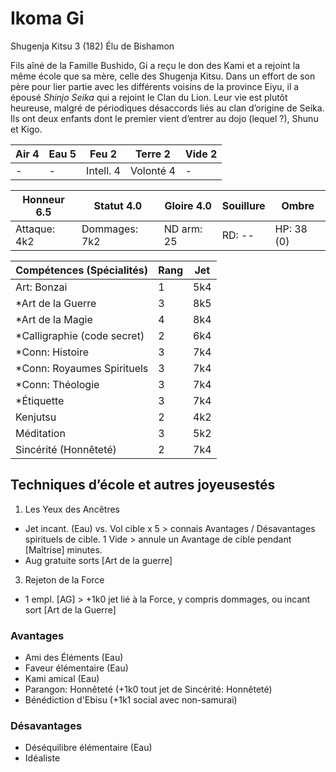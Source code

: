 # Ikoma Gi

Shugenja Kitsu 3 (182)
Élu de Bishamon

Fils aîné de la Famille Bushido, Gi a reçu le don des Kami et a rejoint la même
école que sa mère, celle des Shugenja Kitsu. Dans un effort de son père pour lier
partie avec les différents voisins de la province Eiyu, il a épousé _Shinjo Seika_
qui a rejoint le Clan du Lion. Leur vie est plutôt heureuse, malgré de périodiques
désaccords liés au clan d’origine de Seika. Ils ont deux enfants dont le premier
vient d’entrer au dojo (lequel ?), Shunu et Kigo.

| **Air** 4     | **Eau** 5     | **Feu** 2     | **Terre** 2   | **Vide** 2
| ------------- | ------------- | ------------- | ------------- | -------------
| -             | -             | Intell. 4     | Volonté 4     | -

| Honneur 6.5   | Statut 4.0    | Gloire 4.0    | Souillure     | Ombre
| ------------- | ------------- | ------------- | ------------- | -------------
| Attaque: 4k2  | Dommages: 7k2 | ND arm: 25    | RD: --        | HP: 38 (0)

| Compétences (Spécialités)                     | Rang  | Jet
| --------------------------------------------- | ----- | -------
| Art: Bonzai                                   | 1     | 5k4
| *Art de la Guerre                             | 3     | 8k5
| *Art de la Magie                              | 4     | 8k4
| *Calligraphie (code secret)                   | 2     | 6k4
| *Conn: Histoire                               | 3     | 7k4
| *Conn: Royaumes Spirituels                    | 3     | 7k4
| *Conn: Théologie                              | 3     | 7k4
| *Étiquette                                    | 3     | 7k4
| Kenjutsu                                      | 2     | 4k2
| Méditation                                    | 3     | 5k2
| Sincérité (Honnêteté)                         | 2     | 7k4


## Techniques d’école et autres joyeusestés

1. Les Yeux des Ancêtres
  * Jet incant. (Eau) vs. Vol cible x 5 > connais Avantages / Désavantages spirituels
    de cible. 1 Vide > annule un Avantage de cible pendant [Maîtrise] minutes.
  * Aug gratuite sorts [Art de la guerre]
3. Rejeton de la Force
  * 1 empl. [AG] > +1k0 jet lié à la Force, y compris dommages, ou incant sort [Art de la Guerre]

### Avantages

* Ami des Éléments (Eau)
* Faveur élémentaire (Eau)
* Kami amical (Eau)
* Parangon: Honnêteté (+1k0 tout jet de Sincérité: Honnêteté)
* Bénédiction d'Ebisu (+1k1 social avec non-samurai)

### Désavantages

* Déséquilibre élémentaire (Eau)
* Idéaliste
